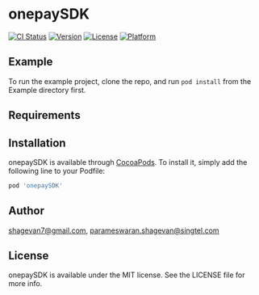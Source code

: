 # onepaySDK

[![CI Status](https://img.shields.io/travis/shagevan7@gmail.com/onepaySDK.svg?style=flat)](https://travis-ci.org/shagevan7@gmail.com/onepaySDK)
[![Version](https://img.shields.io/cocoapods/v/onepaySDK.svg?style=flat)](https://cocoapods.org/pods/onepaySDK)
[![License](https://img.shields.io/cocoapods/l/onepaySDK.svg?style=flat)](https://cocoapods.org/pods/onepaySDK)
[![Platform](https://img.shields.io/cocoapods/p/onepaySDK.svg?style=flat)](https://cocoapods.org/pods/onepaySDK)

## Example

To run the example project, clone the repo, and run `pod install` from the Example directory first.

## Requirements

## Installation

onepaySDK is available through [CocoaPods](https://cocoapods.org). To install
it, simply add the following line to your Podfile:

```ruby
pod 'onepaySDK'
```

## Author

shagevan7@gmail.com, parameswaran.shagevan@singtel.com

## License

onepaySDK is available under the MIT license. See the LICENSE file for more info.
